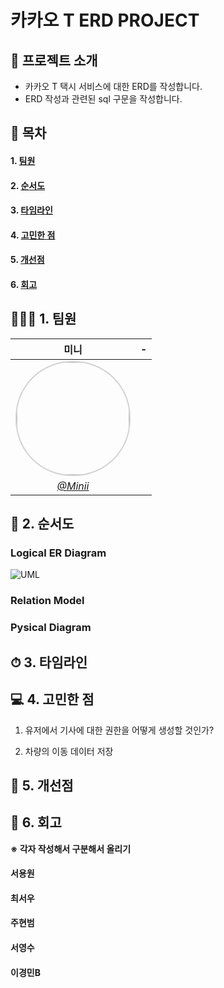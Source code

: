 # 카카오 T ERD PROJECT
## 🧮 프로젝트 소개
- 카카오 T 택시 서비스에 대한 ERD를 작성합니다.
- ERD 작성과 관련된 sql 구문을 작성합니다.

## 📍 목차
#### 1. [팀원](#🧑🏻‍💻-1-팀원)
#### 2. [순서도](#🔖-2-순서도)
#### 3. [타임라인](#⏱-3-타임라인)
#### 4. [고민한 점](#💻-4-고민한-점)
#### 5. [개선점](#🎯-5-개선점)
#### 6. [회고](#📝-6-회고)

## 🧑🏻‍💻 1. 팀원

|미니|-|
| :--------: | :--------: |
| <img width="180px" img style="border: 2px solid lightgray; border-radius: 90px;-moz-border-radius: 90px;-khtml-border-radius: 90px;-webkit-border-radius: 90px;" src="https://i.imgur.com/ikEGO8k.jpg">    | |
| <a href="https://github.com/leegyoungmin"> <center>*@Minii*</center></a>| |

## 🔖 2. 순서도
### Logical ER Diagram
![UML](https://i.imgur.com/UhNQmT8.png)

### Relation Model

### Pysical Diagram

## ⏱ 3. 타임라인
    
## 💻 4. 고민한 점
1. 유저에서 기사에 대한 권한을 어떻게 생성할 것인가?

2. 차량의 이동 데이터 저장


## 🎯 5. 개선점

## 📝 6. 회고 
**※ 각자 작성해서 구분해서 올리기**
#### 서용원

#### 최서우

#### 주현범

#### 서영수

#### 이경민B

